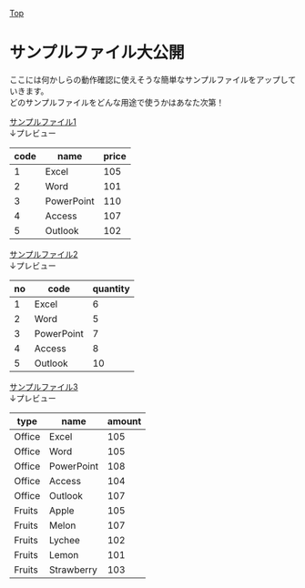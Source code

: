 [Top](../index.md)  

# サンプルファイル大公開



ここには何かしらの動作確認に使えそうな簡単なサンプルファイルをアップしていきます。  
どのサンプルファイルをどんな用途で使うかはあなた次第！

[サンプルファイル1](files/file_0001.csv)  
↓プレビュー

|code|name|price|
----|----|----
|1|Excel|105|
|2|Word|101|
|3|PowerPoint|110|
|4|Access|107|
|5|Outlook|102|



[サンプルファイル2](files/file_0002.csv)  
↓プレビュー

|no|code|quantity|
----|----|----
|1|Excel|6|
|2|Word|5|
|3|PowerPoint|7|
|4|Access|8|
|5|Outlook|10|



[サンプルファイル3](files/file_0003.csv)  
↓プレビュー

|type|name|amount|
----|----|----
|Office|Excel|105|
|Office|Word|105|
|Office|PowerPoint|108|
|Office|Access|104|
|Office|Outlook|107|
|Fruits|Apple|105|
|Fruits|Melon|107|
|Fruits|Lychee|102|
|Fruits|Lemon|101|
|Fruits|Strawberry|103|